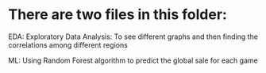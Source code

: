 # There are two files in this folder:
  
  EDA: Exploratory Data Analysis: To see different graphs and then finding the correlations among different regions
  
  ML: Using Random Forest algorithm to predict the global sale for each game
